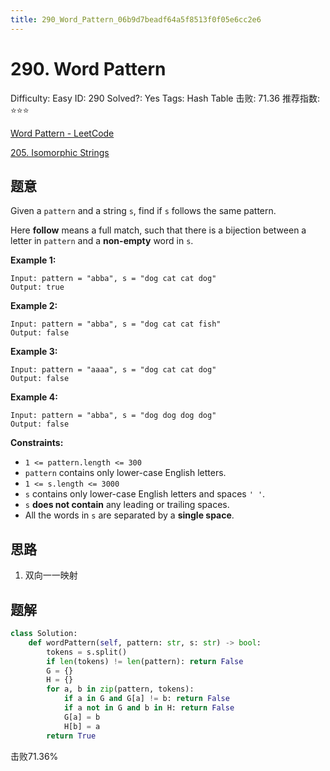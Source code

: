 ```yaml
---
title: 290_Word_Pattern_06b9d7beadf64a5f8513f0f05e6cc2e6
---
```


# 290. Word Pattern

Difficulty: Easy
ID: 290
Solved?: Yes
Tags: Hash Table
击败: 71.36
推荐指数: ⭐⭐⭐

[Word Pattern - LeetCode](https://leetcode.com/problems/word-pattern/)

[205. Isomorphic Strings](205%20Isomorphic%20Strings%20118d93c5d9474fe18399b47db72212d7.md) 

## 题意

Given a `pattern` and a string `s`, find if `s` follows the same pattern.

Here **follow** means a full match, such that there is a bijection between a letter in `pattern` and a **non-empty** word in `s`.

**Example 1:**

```
Input: pattern = "abba", s = "dog cat cat dog"
Output: true

```

**Example 2:**

```
Input: pattern = "abba", s = "dog cat cat fish"
Output: false

```

**Example 3:**

```
Input: pattern = "aaaa", s = "dog cat cat dog"
Output: false

```

**Example 4:**

```
Input: pattern = "abba", s = "dog dog dog dog"
Output: false

```

**Constraints:**

- `1 <= pattern.length <= 300`
- `pattern` contains only lower-case English letters.
- `1 <= s.length <= 3000`
- `s` contains only lower-case English letters and spaces `' '`.
- `s` **does not contain** any leading or trailing spaces.
- All the words in `s` are separated by a **single space**.

## 思路

1. 双向一一映射

## 题解

```python
class Solution:
    def wordPattern(self, pattern: str, s: str) -> bool:
        tokens = s.split()
        if len(tokens) != len(pattern): return False
        G = {}
        H = {}
        for a, b in zip(pattern, tokens):
            if a in G and G[a] != b: return False
            if a not in G and b in H: return False
            G[a] = b
            H[b] = a
        return True
```

击败71.36%